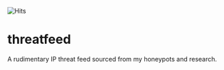 ![Hits](https://hitcounter.pythonanywhere.com/count/tag.svg?url=https%3A%2F%2Fgithub.com%2Ftankmekt%2Fthreatfeed)


# threatfeed
A rudimentary IP threat feed sourced from my honeypots and research.
